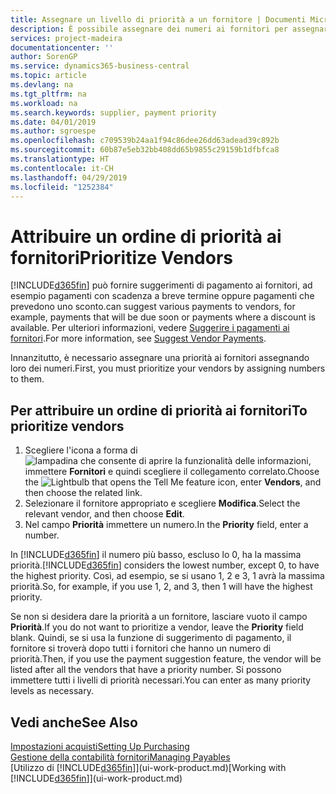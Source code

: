 ```yaml
---
title: Assegnare un livello di priorità a un fornitore | Documenti Microsoft
description: È possibile assegnare dei numeri ai fornitori per assegnare loro una priorità e semplificare i suggerimenti di pagamento in Business Central.
services: project-madeira
documentationcenter: ''
author: SorenGP
ms.service: dynamics365-business-central
ms.topic: article
ms.devlang: na
ms.tgt_pltfrm: na
ms.workload: na
ms.search.keywords: supplier, payment priority
ms.date: 04/01/2019
ms.author: sgroespe
ms.openlocfilehash: c709539b24aa1f94c86dee26dd63adead39c892b
ms.sourcegitcommit: 60b87e5eb32bb408dd65b9855c29159b1dfbfca8
ms.translationtype: HT
ms.contentlocale: it-CH
ms.lasthandoff: 04/29/2019
ms.locfileid: "1252384"
---
```

# <a name="prioritize-vendors"></a><span data-ttu-id="3d28d-103">Attribuire un ordine di priorità ai fornitori</span><span class="sxs-lookup"><span data-stu-id="3d28d-103">Prioritize Vendors</span></span>
[!INCLUDE[d365fin](includes/d365fin_md.md)] <span data-ttu-id="3d28d-104">può fornire suggerimenti di pagamento ai fornitori, ad esempio pagamenti con scadenza a breve termine oppure pagamenti che prevedono uno sconto.</span><span class="sxs-lookup"><span data-stu-id="3d28d-104">can suggest various payments to vendors, for example, payments that will be due soon or payments where a discount is available.</span></span> <span data-ttu-id="3d28d-105">Per ulteriori informazioni, vedere [Suggerire i pagamenti ai fornitori](payables-how-suggest-vendor-payments.md).</span><span class="sxs-lookup"><span data-stu-id="3d28d-105">For more information, see [Suggest Vendor Payments](payables-how-suggest-vendor-payments.md).</span></span>

<span data-ttu-id="3d28d-106">Innanzitutto, è necessario assegnare una priorità ai fornitori assegnando loro dei numeri.</span><span class="sxs-lookup"><span data-stu-id="3d28d-106">First, you must prioritize your vendors by assigning numbers to them.</span></span>

## <a name="to-prioritize-vendors"></a><span data-ttu-id="3d28d-107">Per attribuire un ordine di priorità ai fornitori</span><span class="sxs-lookup"><span data-stu-id="3d28d-107">To prioritize vendors</span></span>
1. <span data-ttu-id="3d28d-108">Scegliere l'icona a forma di ![lampadina che consente di aprire la funzionalità delle informazioni](media/ui-search/search_small.png "Informazioni sull'operazione che si desidera eseguire"), immettere **Fornitori** e quindi scegliere il collegamento correlato.</span><span class="sxs-lookup"><span data-stu-id="3d28d-108">Choose the ![Lightbulb that opens the Tell Me feature](media/ui-search/search_small.png "Tell me what you want to do") icon, enter **Vendors**, and then choose the related link.</span></span>
2. <span data-ttu-id="3d28d-109">Selezionare il fornitore appropriato e scegliere **Modifica**.</span><span class="sxs-lookup"><span data-stu-id="3d28d-109">Select the relevant vendor, and then choose **Edit**.</span></span>
3. <span data-ttu-id="3d28d-110">Nel campo **Priorità** immettere un numero.</span><span class="sxs-lookup"><span data-stu-id="3d28d-110">In the **Priority** field, enter a number.</span></span>

<span data-ttu-id="3d28d-111">In [!INCLUDE[d365fin](includes/d365fin_md.md)] il numero più basso, escluso lo 0, ha la massima priorità.</span><span class="sxs-lookup"><span data-stu-id="3d28d-111">[!INCLUDE[d365fin](includes/d365fin_md.md)] considers the lowest number, except 0, to have the highest priority.</span></span> <span data-ttu-id="3d28d-112">Così, ad esempio, se si usano 1, 2 e 3, 1 avrà la massima priorità.</span><span class="sxs-lookup"><span data-stu-id="3d28d-112">So, for example, if you use 1, 2, and 3, then 1 will have the highest priority.</span></span>

<span data-ttu-id="3d28d-113">Se non si desidera dare la priorità a un fornitore, lasciare vuoto il campo **Priorità**.</span><span class="sxs-lookup"><span data-stu-id="3d28d-113">If you do not want to prioritize a vendor, leave the **Priority** field blank.</span></span> <span data-ttu-id="3d28d-114">Quindi, se si usa la funzione di suggerimento di pagamento, il fornitore si troverà dopo tutti i fornitori che hanno un numero di priorità.</span><span class="sxs-lookup"><span data-stu-id="3d28d-114">Then, if you use the payment suggestion feature, the vendor will be listed after all the vendors that have a priority number.</span></span> <span data-ttu-id="3d28d-115">Si possono immettere tutti i livelli di priorità necessari.</span><span class="sxs-lookup"><span data-stu-id="3d28d-115">You can enter as many priority levels as necessary.</span></span>

## <a name="see-also"></a><span data-ttu-id="3d28d-116">Vedi anche</span><span class="sxs-lookup"><span data-stu-id="3d28d-116">See Also</span></span>
[<span data-ttu-id="3d28d-117">Impostazioni acquisti</span><span class="sxs-lookup"><span data-stu-id="3d28d-117">Setting Up Purchasing</span></span>](purchasing-setup-purchasing.md)  
[<span data-ttu-id="3d28d-118">Gestione della contabilità fornitori</span><span class="sxs-lookup"><span data-stu-id="3d28d-118">Managing Payables</span></span>](payables-manage-payables.md)  
<span data-ttu-id="3d28d-119">[Utilizzo di [!INCLUDE[d365fin](includes/d365fin_md.md)]](ui-work-product.md)</span><span class="sxs-lookup"><span data-stu-id="3d28d-119">[Working with [!INCLUDE[d365fin](includes/d365fin_md.md)]](ui-work-product.md)</span></span>

